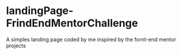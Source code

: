 # landingPage-FrindEndMentorChallenge
 A simples landing page coded by me inspired by the fornt-end mentor projects
